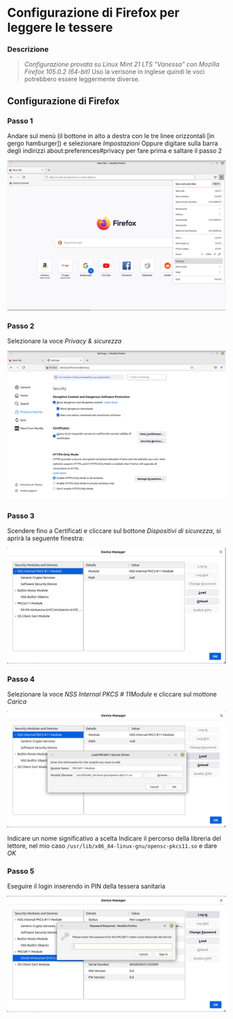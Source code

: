# Configurazione di Firefox per leggere le tessere

### Descrizione

> _Configurazione provata su Linux Mint 21 LTS "Vanessa" con Mozilla Firefox 105.0.2 (64-bit)_
Uso la verisone in inglese quindi le voci potrebbero essere leggermente diverse.

## Configurazione di Firefox

### Passo 1

Andare sul menù (il bottone in alto a destra con le tre linee orizzontali [in gergo hamburger]) e selezionare _Impostazioni_
Oppure digitare sulla barra degli indirizzi about:preferences#privacy per fare prima e saltare il passo 2

<img title="a title" alt="Creazione lanciatore" src="/img/configurazione_firefox_01.png">

### Passo 2
Selezionare la voce _Privacy & sicurezza_

<img title="a title" alt="Creazione lanciatore" src="/img/configurazione_firefox_02.png">

### Passo 3

Scendere fino a Certificati e cliccare sul bottone _Dispositivi di sicurezza_, si aprirà la seguente finestra:

<img title="a title" alt="Creazione lanciatore" src="/img/configurazione_firefox_03.png">

### Passo 4

Selezionare la voce _NSS Internal PKCS # 11Module_ e cliccare sul mottone _Carica_

<img title="a title" alt="Creazione lanciatore" src="/img/configurazione_firefox_04.png">

Indicare un nome significativo a scelta
Indicare il percorso della libreria del lettore, nel mio caso `/usr/lib/x86_84-linux-gnu/opensc-pkcs11.so` e dare _OK_

### Passo 5

Eseguire il login inserendo in PIN della tessera sanitaria

<img title="a title" alt="Creazione lanciatore" src="/img/configurazione_firefox_05.png">
